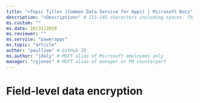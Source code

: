 ```yaml
---
title: "<Topic Title> (Common Data Service for Apps) | Microsoft Docs" # Intent and product brand in a unique string of 43-59 chars including spaces
description: "<Description>" # 115-145 characters including spaces. This abstract displays in the search result.
ms.custom: ""
ms.date: 10/31/2018
ms.reviewer: ""
ms.service: "powerapps"
ms.topic: "article"
author: "paulliew" # GitHub ID
ms.author: "jdaly" # MSFT alias of Microsoft employees only
manager: "ryjones" # MSFT alias of manager or PM counterpart
---
```

# Field-level data encryption

<!-- 

https://docs.microsoft.com/en-us/dynamics365/customer-engagement/developer/field-level-data-encryption 

**This has nothing to do with Field level security!**

Is Paul the right owner?

It is mostly related to https://docs.microsoft.com/en-us/dynamics365/customer-engagement/admin/data-encryption
Pls refer to the PowerApps version of that topic

For Dynamics 365 (online), all new and upgraded organizations use data encryption by default. Data encryption can’t be turned off.

Note that the Email Router mentioned in this topic is deprecated. Is this still relevant?



-->